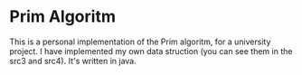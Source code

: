 # Prim Algoritm

This is a personal implementation of the Prim algoritm, for a university project.
I have implemented my own data struction (you can see them in the src3 and src4).
It's written in java.
